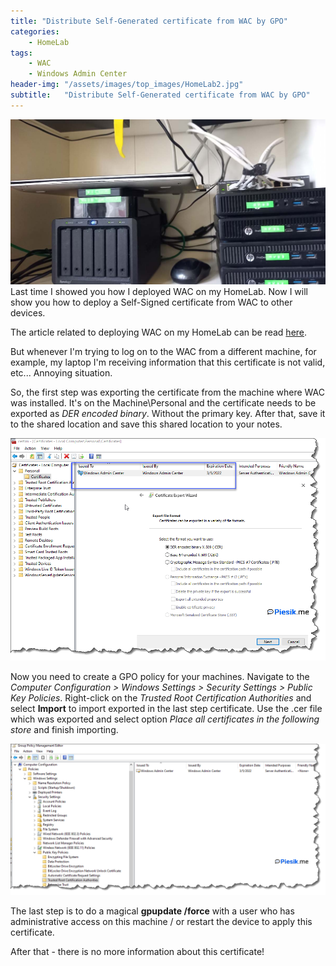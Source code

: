 ```yaml
---
title: "Distribute Self-Generated certificate from WAC by GPO"
categories:
    - HomeLab
tags:
    - WAC
    - Windows Admin Center
header-img: "/assets/images/top_images/HomeLab2.jpg"
subtitle:   "Distribute Self-Generated certificate from WAC by GPO"
---
```

![Distribute Self-Generated certificate from WAC by GPO](/assets/images/top_images/HomeLab2.jpg)Last time I showed you how I deployed WAC on my HomeLab. Now I will show you how to deploy a Self-Signed certificate from WAC to other devices.

The article related to deploying WAC on my HomeLab can be read [here](https://www.piesik.me/2022/01/05/WACOnMyLab/).

But whenever I'm trying to log on to the WAC from a different machine, for example, my laptop I'm receiving information that this certificate is not valid, etc... Annoying situation.

So, the first step was exporting the certificate from the machine where WAC was installed. It's on the Machine\Personal and the certificate needs to be exported as *DER encoded binary*. Without the primary key. After that, save it to the shared location and save this shared location to your notes.

![*Distribute Self-Generated certificate from WAC by GPO](/assets/images/posts/2022/2022-01-05-DistributeCertificateFromWAC/01.png)

Now you need to create a GPO policy for your machines. Navigate to the *Computer Configuration > Windows Settings > Security Settings > Public Key Policies*. Right-click on the *Trusted Root Certification Authorities* and select **Import** to import exported in the last step certificate. Use the .cer file which was exported and select option *Place all certificates in the following store* and finish importing.

![*Distribute Self-Generated certificate from WAC by GPO](/assets/images/posts/2022/2022-01-05-DistributeCertificateFromWAC/02.png)

The last step is to do a magical **gpupdate /force** with a user who has administrative access on this machine / or restart the device to apply this certificate.

After that - there is no more information about this certificate!
